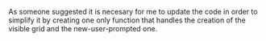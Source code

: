 As someone suggested it is necesary for me to update the code in order to simplify it by creating one only function that handles the creation of the visible grid and the new-user-prompted one.